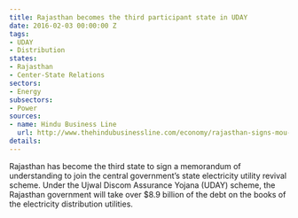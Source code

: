```yaml
---
title: Rajasthan becomes the third participant state in UDAY
date: 2016-02-03 00:00:00 Z
tags:
- UDAY
- Distribution
states:
- Rajasthan
- Center-State Relations
sectors:
- Energy
subsectors:
- Power
sources:
- name: Hindu Business Line
  url: http://www.thehindubusinessline.com/economy/rajasthan-signs-mou-to-join-uday-scheme/article8158270.ece
details: 
---
```


Rajasthan has become the third state to sign a memorandum of understanding to join the central government’s state electricity utility revival scheme. Under the Ujwal Discom Assurance Yojana (UDAY) scheme, the Rajasthan government will take over $8.9 billion of the debt on the books of the electricity distribution utilities.
